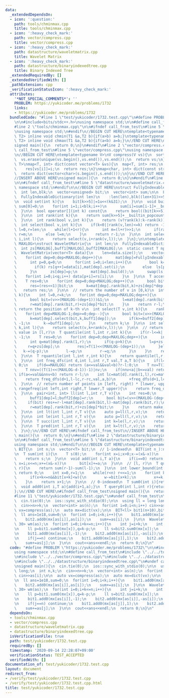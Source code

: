 ```yaml
---
data:
  _extendedDependsOn:
  - icon: ':question:'
    path: tools/chminmax.cpp
    title: tools/chminmax.cpp
  - icon: ':heavy_check_mark:'
    path: vector/compress.cpp
    title: vector/compress.cpp
  - icon: ':heavy_check_mark:'
    path: datastructure/waveletmatrix.cpp
    title: Wavelet Matrix
  - icon: ':heavy_check_mark:'
    path: datastructure/binaryindexedtree.cpp
    title: Binary Indexed Tree
  _extendedRequiredBy: []
  _extendedVerifiedWith: []
  _pathExtension: cpp
  _verificationStatusIcon: ':heavy_check_mark:'
  attributes:
    '*NOT_SPECIAL_COMMENTS*': ''
    PROBLEM: https://yukicoder.me/problems/1732
    links:
    - https://yukicoder.me/problems/1732
  bundledCode: "#line 1 \"test/yukicoder/1732.test.cpp\"\n#define PROBLEM \"https://yukicoder.me/problems/1732\"\
    \n\n#include<bits/stdc++.h>\nusing namespace std;\n\n#define call_from_test\n\
    #line 2 \"tools/chminmax.cpp\"\n\n#ifndef call_from_test\n#line 5 \"tools/chminmax.cpp\"\
    \nusing namespace std;\n#endif\n//BEGIN CUT HERE\ntemplate<typename T1,typename\
    \ T2> inline void chmin(T1 &a,T2 b){if(a>b) a=b;}\ntemplate<typename T1,typename\
    \ T2> inline void chmax(T1 &a,T2 b){if(a<b) a=b;}\n//END CUT HERE\n#ifndef call_from_test\n\
    signed main(){\n  return 0;\n}\n#endif\n#line 2 \"vector/compress.cpp\"\n\n#ifndef\
    \ call_from_test\n#line 5 \"vector/compress.cpp\"\nusing namespace std;\n#endif\n\
    \n//BEGIN CUT HERE\ntemplate<typename V>\nV compress(V vs){\n  sort(vs.begin(),vs.end());\n\
    \  vs.erase(unique(vs.begin(),vs.end()),vs.end());\n  return vs;\n}\ntemplate<typename\
    \ T>\nmap<T, int> dict(const vector<T> &vs){\n  map<T, int> res;\n  for(int i=0;i<(int)vs.size();i++)\n\
    \    res[vs[i]]=i;\n  return res;\n}\nmap<char, int> dict(const string &s){\n\
    \  return dict(vector<char>(s.begin(),s.end()));\n}\n//END CUT HERE\n#ifndef call_from_test\n\
    //INSERT ABOVE HERE\nsigned main(){\n  return 0;\n}\n#endif\n#line 2 \"datastructure/waveletmatrix.cpp\"\
    \n\n#ifndef call_from_test\n#line 5 \"datastructure/waveletmatrix.cpp\"\nusing\
    \ namespace std;\n#endif\n\n//BEGIN CUT HERE\nstruct FullyIndexableDictionary{\n\
    \  int len,blk;\n  vector<unsigned> bit;\n  vector<int> sum;\n\n  FullyIndexableDictionary(){}\n\
    \  FullyIndexableDictionary(int len)\n    :len(len),blk((len+31)>>5),bit(blk,0),sum(blk,0){}\n\
    \n  void set(int k){\n    bit[k>>5]|=1u<<(k&31);\n  }\n\n  void build(){\n   \
    \ sum[0]=0;\n    for(int i=1;i<blk;i++)\n      sum[i]=sum[i-1]+__builtin_popcount(bit[i-1]);\n\
    \  }\n\n  bool operator[](int k) const{\n    return bool((bit[k>>5]>>(k&31))&1);\n\
    \  }\n\n  int rank(int k){\n    return sum[k>>5]+__builtin_popcount(bit[k>>5]&((1u<<(k&31))-1));\n\
    \  }\n\n  int rank(bool v,int k){\n    return (v?rank(k):k-rank(k));\n  }\n\n\
    \  int select(bool v,int k){\n    if(k<0||rank(v,len)<=k) return -1;\n    int\
    \ l=0,r=len;\n    while(l+1<r){\n      int m=(l+r)>>1;\n      if(rank(v,m)>=k+1)\
    \ r=m;\n      else l=m;\n    }\n    return r-1;\n  }\n\n  int select(bool v,int\
    \ i,int l){\n    return select(v,i+rank(v,l));\n  }\n};\n\ntemplate<class T,int\
    \ MAXLOG>\nstruct WaveletMatrix{\n  int len;\n  FullyIndexableDictionary mat[MAXLOG];\n\
    \  int zs[MAXLOG],buff1[MAXLOG],buff2[MAXLOG];\n  static const T npos=-1;\n\n\
    \  WaveletMatrix(vector<T> data){\n    len=data.size();\n    vector<T> ls(len),rs(len);\n\
    \    for(int dep=0;dep<MAXLOG;dep++){\n      mat[dep]=FullyIndexableDictionary(len+1);\n\
    \      int p=0,q=0;\n      for(int i=0;i<len;i++){\n        bool k=(data[i]>>(MAXLOG-(dep+1)))&1;\n\
    \        if(k) rs[q++]=data[i],mat[dep].set(i);\n        else  ls[p++]=data[i];\n\
    \      }\n      zs[dep]=p;\n      mat[dep].build();\n      swap(ls,data);\n  \
    \    for(int i=0;i<q;i++) data[p+i]=rs[i];\n    }\n  }\n\n  T access(int k){\n\
    \    T res=0;\n    for(int dep=0;dep<MAXLOG;dep++){\n      bool bit=mat[dep][k];\n\
    \      res=(res<<1)|bit;\n      k=mat[dep].rank(bit,k)+zs[dep]*dep;\n    }\n \
    \   return res;\n  }\n\n  // return the number of v in [0,k)\n  int rank(T v,int\
    \ k){\n    int l=0,r=k;\n    for(int dep=0;dep<MAXLOG;dep++){\n      buff1[dep]=l;buff2[dep]=r;\n\
    \      bool bit=(v>>(MAXLOG-(dep+1)))&1;\n      l=mat[dep].rank(bit,l)+zs[dep]*bit;\n\
    \      r=mat[dep].rank(bit,r)+zs[dep]*bit;\n    }\n    return r-l;\n  }\n\n  //\
    \ return the position of k-th v\n  int select(T v,int k){\n    rank(v,len);\n\
    \    for(int dep=MAXLOG-1;dep>=0;dep--){\n      bool bit=(v>>(MAXLOG-(dep+1)))&1;\n\
    \      k=mat[dep].select(bit,k,buff1[dep]);\n      if(k>=buff2[dep]||k<0) return\
    \ -1;\n      k-=buff1[dep];\n    }\n    return k;\n  }\n\n  int select(T v,int\
    \ k,int l){\n    return select(v,k+rank(v,l));\n  }\n\n  // return k-th largest\
    \ value in [l,r)\n  T quantile(int l,int r,int k){\n    if(r-l<=k||k<0) return\
    \ -1;\n    T res=0;\n    for(int dep=0;dep<MAXLOG;dep++){\n      int p=mat[dep].rank(1,l);\n\
    \      int q=mat[dep].rank(1,r);\n      if(q-p>k){\n        l=p+zs[dep];\n   \
    \     r=q+zs[dep];\n        res|=T(1)<<(MAXLOG-(dep+1));\n      }else{\n     \
    \   k-=(q-p);\n        l-=p;\n        r-=q;\n      }\n    }\n    return res;\n\
    \  }\n\n  T rquantile(int l,int r,int k){\n    return quantile(l,r,r-l-k-1);\n\
    \  }\n\n  int freq_dfs(int d,int l,int r,T val,T a,T b){\n    if(l==r) return\
    \ 0;\n    if(d==MAXLOG) return (a<=val&&val<b)?r-l:0;\n    T nv=T(1)<<(MAXLOG-d-1)|val;\n\
    \    T nnv=((T(1)<<(MAXLOG-d-1))-1)|nv;\n    if(nnv<a||b<=val) return 0;\n   \
    \ if(a<=val&&nnv<b) return r-l;\n    int lc=mat[d].rank(1,l),rc=mat[d].rank(1,r);\n\
    \    return freq_dfs(d+1,l-lc,r-rc,val,a,b)\n      +freq_dfs(d+1,lc+zs[d],rc+zs[d],nv,a,b);\n\
    \  }\n\n  // return number of points in [left, right) * [lower, upper)\n  int\
    \ rangefreq(int left,int right,T lower,T upper){\n    return freq_dfs(0,left,right,0,lower,upper);\n\
    \  }\n\n  pair<int, int> ll(int l,int r,T v){\n    int res=0;\n    for(int dep=0;dep<MAXLOG;dep++){\n\
    \      buff1[dep]=l;buff2[dep]=r;\n      bool bit=(v>>(MAXLOG-(dep+1)))&1;\n \
    \     if(bit) res+=r-l+mat[dep].rank(bit,l)-mat[dep].rank(bit,r);\n      l=mat[dep].rank(bit,l)+zs[dep]*bit;\n\
    \      r=mat[dep].rank(bit,r)+zs[dep]*bit;\n    }\n    return make_pair(res,r-l);\n\
    \  }\n\n  int lt(int l,int r,T v){\n    auto p=ll(l,r,v);\n    return p.first;\n\
    \  }\n\n  int le(int l,int r,T v){\n    auto p=ll(l,r,v);\n    return p.first+p.second;\n\
    \  }\n\n  T succ(int l,int r,T v){\n    int k=le(l,r,v);\n    return k==r-l?npos:rquantile(l,r,k);\n\
    \  }\n\n  T pred(int l,int r,T v){\n    int k=lt(l,r,v);\n    return k?rquantile(l,r,k-1):npos;\n\
    \  }\n};\n//END CUT HERE\n#ifndef call_from_test\n//INSERT ABOVE HERE\nsigned\
    \ main(){\n  return 0;\n}\n#endif\n#line 2 \"datastructure/binaryindexedtree.cpp\"\
    \n\n#ifndef call_from_test\n#line 5 \"datastructure/binaryindexedtree.cpp\"\n\
    using namespace std;\n#endif\n\n//BEGIN CUT HERE\ntemplate<typename T>\nstruct\
    \ BIT{\n  int n;\n  vector<T> bit;\n  // 1-indexed\n  BIT(int n_):n(n_+1),bit(n+1,0){}\n\
    \n  T sum(int i){\n    T s(0);\n    for(int x=i;x>0;x-=(x&-x))\n      s+=bit[x];\n\
    \    return s;\n  }\n\n  void add(int i,T a){\n    if(i==0) return;\n    for(int\
    \ x=i;x<=n;x+=(x&-x))\n      bit[x]+=a;\n  }\n\n  // [l, r)\n  T query(int l,int\
    \ r){\n    return sum(r-1)-sum(l-1);\n  }\n\n  int lower_bound(int w){\n    if(w<=0)\
    \ return 0;\n    int x=0,r=1;\n    while(r<n) r<<=1;\n    for(int k=r;k>0;k>>=1){\n\
    \      if(x+k<=n&&bit[x+k]<w){\n        w-=bit[x+k];\n        x+=k;\n      }\n\
    \    }\n    return x+1;\n  }\n\n  // 0-indexed\n  T sum0(int i){return sum(i+1);}\n\
    \  void add0(int i,T a){add(i+1,a);}\n  T query0(int l,int r){return sum(r)-sum(l);}\n\
    };\n//END CUT HERE\n#ifndef call_from_test\nsigned main(){\n  return 0;\n}\n#endif\n\
    #line 11 \"test/yukicoder/1732.test.cpp\"\n#undef call_from_test\n\nsigned main(){\n\
    \  cin.tie(0);\n  ios::sync_with_stdio(0);\n\n  using ll = long long;\n  int n,k;\n\
    \  cin>>n>>k;\n  vector<int> as(n);\n  for(int i=0;i<n;i++) cin>>as[i];\n\n  auto\
    \ vx=compress(as);\n  auto mx=dict(vx);\n\n  BIT<ll> bit1(n+10),bit2(n+10);\n\n\
    \  ll ans=1e18,sum=0;\n  for(int i=0;i<k;i++){\n    bit1.add0(mx[as[i]],1);\n\
    \    bit2.add0(mx[as[i]],as[i]);\n    sum+=as[i];\n  }\n\n  WaveletMatrix<int,\
    \ 30> wm(as);\n  for(int i=0;i+k<=n;i++){\n    int j=i+k;\n    int x=wm.quantile(i,j,k>>1);\n\
    \n    ll p=bit1.sum0(mx[x]),q=k-p;\n    ll s=bit2.sum0(mx[x]);\n    chmin(ans,p*x-s+(sum-s)-q*x);\n\
    \n    bit1.add0(mx[as[i]],-1);\n    bit2.add0(mx[as[i]],-as[i]);\n    sum-=as[i];\n\
    \n    if(j==n) continue;\n    bit1.add0(mx[as[j]],1);\n    bit2.add0(mx[as[j]],as[j]);\n\
    \    sum+=as[j];\n  }\n\n  cout<<ans<<endl;\n  return 0;\n}\n"
  code: "#define PROBLEM \"https://yukicoder.me/problems/1732\"\n\n#include<bits/stdc++.h>\n\
    using namespace std;\n\n#define call_from_test\n#include \"../../tools/chminmax.cpp\"\
    \n#include \"../../vector/compress.cpp\"\n#include \"../../datastructure/waveletmatrix.cpp\"\
    \n#include \"../../datastructure/binaryindexedtree.cpp\"\n#undef call_from_test\n\
    \nsigned main(){\n  cin.tie(0);\n  ios::sync_with_stdio(0);\n\n  using ll = long\
    \ long;\n  int n,k;\n  cin>>n>>k;\n  vector<int> as(n);\n  for(int i=0;i<n;i++)\
    \ cin>>as[i];\n\n  auto vx=compress(as);\n  auto mx=dict(vx);\n\n  BIT<ll> bit1(n+10),bit2(n+10);\n\
    \n  ll ans=1e18,sum=0;\n  for(int i=0;i<k;i++){\n    bit1.add0(mx[as[i]],1);\n\
    \    bit2.add0(mx[as[i]],as[i]);\n    sum+=as[i];\n  }\n\n  WaveletMatrix<int,\
    \ 30> wm(as);\n  for(int i=0;i+k<=n;i++){\n    int j=i+k;\n    int x=wm.quantile(i,j,k>>1);\n\
    \n    ll p=bit1.sum0(mx[x]),q=k-p;\n    ll s=bit2.sum0(mx[x]);\n    chmin(ans,p*x-s+(sum-s)-q*x);\n\
    \n    bit1.add0(mx[as[i]],-1);\n    bit2.add0(mx[as[i]],-as[i]);\n    sum-=as[i];\n\
    \n    if(j==n) continue;\n    bit1.add0(mx[as[j]],1);\n    bit2.add0(mx[as[j]],as[j]);\n\
    \    sum+=as[j];\n  }\n\n  cout<<ans<<endl;\n  return 0;\n}\n"
  dependsOn:
  - tools/chminmax.cpp
  - vector/compress.cpp
  - datastructure/waveletmatrix.cpp
  - datastructure/binaryindexedtree.cpp
  isVerificationFile: true
  path: test/yukicoder/1732.test.cpp
  requiredBy: []
  timestamp: '2020-09-14 22:28:07+09:00'
  verificationStatus: TEST_ACCEPTED
  verifiedWith: []
documentation_of: test/yukicoder/1732.test.cpp
layout: document
redirect_from:
- /verify/test/yukicoder/1732.test.cpp
- /verify/test/yukicoder/1732.test.cpp.html
title: test/yukicoder/1732.test.cpp
---
```

